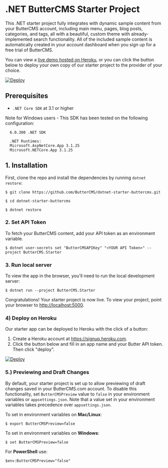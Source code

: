 # .NET ButterCMS Starter Project

This .NET starter project fully integrates with dynamic sample content from your ButterCMS account, including main menu, pages, blog posts, categories, and tags, all with a beautiful, custom theme with already-implemented search functionality. All of the included sample content is automatically created in your account dashboard when you sign up for a free trial of ButterCMS.

You can view a [live demo hosted on Heroku](https://dotnet-starter-buttercms.herokuapp.com/), or you can click the button below to deploy your own copy of our starter project to the provider of your choice.

[![Deploy](https://www.herokucdn.com/deploy/button.svg)](https://heroku.com/deploy?template=https://github.com/ButterCMS/dotnet-starter-buttercms&env%5ButterCMSAPIKey%5D=check%20https://buttercms.com/settings)

## Prerequisites

- `.NET Core SDK` at 3.1 or higher

Note for Windows users - This SDK has been tested on the following configuration:

      6.0.300 .NET SDK

      .NET Runtimes:
      Microsoft.AspNetCore.App 3.1.25
      Microsoft.NETCore.App 3.1.25

## 1. Installation

First, clone the repo and install the dependencies by running `dotnet restore`:

```console
$ git clone https://github.com/ButterCMS/dotnet-starter-buttercms.git

$ cd dotnet-starter-buttercms

$ dotnet restore
```

### 2. Set API Token

To fetch your ButterCMS content, add your API token as an environment variable.

```console
$ dotnet user-secrets set "ButterCMSAPIKey" "<YOUR API Token>" --project ButterCMS.Starter
```

### 3. Run local server

To view the app in the browser, you'll need to run the local development server:

```console
$ dotnet run --project ButterCMS.Starter
```

Congratulations! Your starter project is now live. To view your project, point your browser to [http://localhost:5000](http://localhost:5000).

### 4) Deploy on Heroku

Our starter app can be deployed to Heroku with the click of a button:

1. Create a Heroku account at https://signup.heroku.com.
2. Click the button below and fill in an app name and your Butter API token. Then click "deploy".

[![Deploy](https://www.herokucdn.com/deploy/button.svg)](https://heroku.com/deploy?template=https://github.com/ButterCMS/dotnet-starter-buttercms&env%5ButterCMSAPIKey%5D=check%20https://buttercms.com/settings)

### 5.) Previewing and Draft Changes

By default, your starter project is set up to allow previewing of draft changes saved in your ButterCMS.com account. To disable this functionality, set `ButterCMSPreview` value to `false` in your environment variables or `appsettings.json`. Note that a value set in your environment variables takes precedence over `appsettings.json`.

To set in environment variables on **Mac/Linux**:

```console
$ export ButterCMSPreview=false
```

To set in environment variables on **Windows**:

```console
$ set ButterCMSPreview=false
```

For **PowerShell** use:

```console
$env:ButterCMSPreview="false"
```
